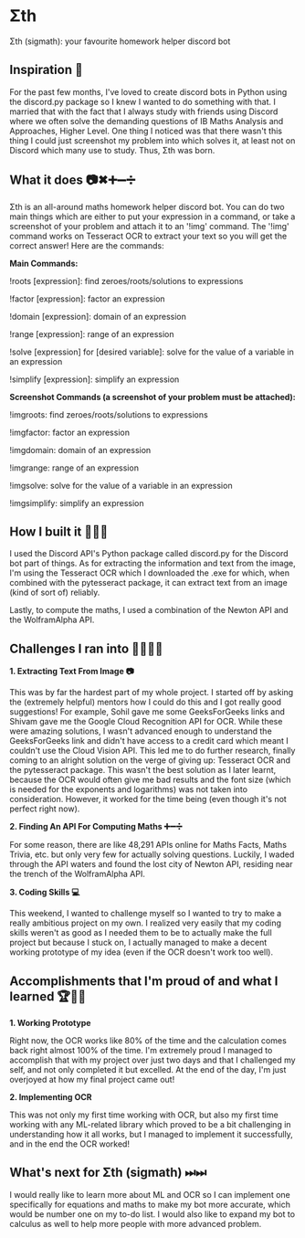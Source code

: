 # Σth
Σth (sigmath): your favourite homework helper discord bot

## Inspiration 🧠
For the past few months, I've loved to create discord bots in Python using the discord.py package so I knew I wanted to do something with that. I married that with the fact that I always study with friends using Discord where we often solve the demanding questions of IB Maths Analysis and Approaches, Higher Level. One thing I noticed was that there wasn't this thing I could just screenshot my problem into which solves it, at least not on Discord which many use to study. Thus, Σth was born.

## What it does 📷✖➕➖➗
Σth is an all-around maths homework helper discord bot. You can do two main things which are either to put your expression in a command, or take a screenshot of your problem and attach it to an '!img' command. The '!img' command works on Tesseract OCR to extract your text so you will get the correct answer! Here are the commands:

**Main Commands:**

!roots [expression]: find zeroes/roots/solutions to expressions

!factor [expression]: factor an expression 

!domain [expression]: domain of an expression

!range [expression]: range of an expression

!solve [expression] for [desired variable]: solve for the value of a variable in an expression

!simplify [expression]: simplify an expression

**Screenshot Commands (a screenshot of your problem must be attached):**

!imgroots: find zeroes/roots/solutions to expressions

!imgfactor: factor an expression 

!imgdomain: domain of an expression

!imgrange: range of an expression

!imgsolve: solve for the value of a variable in an expression

!imgsimplify: simplify an expression

## How I built it 🔧🔨🧰
I used the Discord API's Python package called discord.py for the Discord bot part of things. As for extracting the information and text from the image, I'm using the Tesseract OCR which I downloaded the .exe for which, when combined with the pytesseract package, it can extract text from an image (kind of sort of) reliably. 

Lastly, to compute the maths, I used a combination of the Newton API and the WolframAlpha API.

## Challenges I ran into 🏃‍♂️🏃‍♂️
**1. Extracting Text From Image 📷**

This was by far the hardest part of my whole project. I started off by asking the (extremely helpful) mentors how I could do this and I got really good suggestions! For example, Sohil gave me some GeeksForGeeks links and Shivam gave me the Google Cloud Recognition API for OCR. While these were amazing solutions, I wasn't advanced enough to understand the GeeksForGeeks link and didn't have access to a credit card which meant I couldn't use the Cloud Vision API. This led me to do further research, finally coming to an alright solution on the verge of giving up: Tesseract OCR and the pytesseract package. This wasn't the best solution as I later learnt, because the OCR would often give me bad results and the font size (which is needed for the exponents and logarithms) was not taken into consideration. However, it worked for the time being (even though it's not perfect right now).

**2. Finding An API For Computing Maths ➕➖➗**

For some reason, there are like 48,291 APIs online for Maths Facts, Maths Trivia, etc. but only very few for actually solving questions. Luckily, I waded through the API waters and found the lost city of Newton API, residing near the trench of the WolframAlpha API.

**3. Coding Skills 💻**

This weekend, I wanted to challenge myself so I wanted to try to make a really ambitious project on my own. I realized very easily that my coding skills weren't as good as I needed them to be to actually make the full project but because I stuck on, I actually managed to make a decent working prototype of my idea (even if the OCR doesn't work too well).

## Accomplishments that I'm proud of and what I learned 🏆🧠🏅

**1. Working Prototype**

Right now, the OCR works like 80% of the time and the calculation comes back right almost 100% of the time. I'm extremely proud I managed to accomplish that with my project over just two days and that I challenged my self, and not only completed it but excelled. At the end of the day, I'm just overjoyed at how my final project came out!

**2. Implementing OCR**

This was not only my first time working with OCR, but also my first time working with any ML-related library which proved to be a bit challenging in understanding how it all works, but I managed to implement it successfully, and in the end the OCR worked!

## What's next for Σth (sigmath) ⏭⏭
I would really like to learn more about ML and OCR so I can implement one specifically for equations and maths to make my bot more accurate, which would be number one on my to-do list. I would also like to expand my bot to calculus as well to help more people with more advanced problem. 
